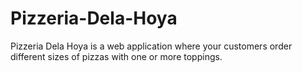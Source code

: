 # Pizzeria-Dela-Hoya
Pizzeria Dela Hoya is a web application where your customers order different sizes of pizzas with one or more toppings. 
